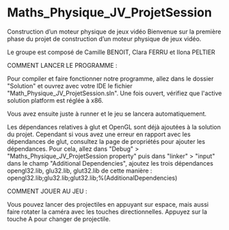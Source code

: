 # Maths_Physique_JV_ProjetSession
Construction d’un moteur physique de jeux vidéo
Bienvenue sur la première phase du projet de construction d’un moteur physique de jeux vidéo.

Le groupe est composé de Camille BENOIT, Clara FERRU et Ilona PELTIER

COMMENT LANCER LE PROGRAMME :

Pour compiler et faire fonctionner notre programme, allez dans le dossier "Solution" et ouvrez avec votre IDE le fichier "Math_Physique_JV_ProjetSession.sln".
Une fois ouvert, vérifiez que l'active solution platform est réglée à x86.

Vous avez ensuite juste à runner et le jeu se lancera automatiquement.

Les dépendances relatives à glut et OpenGL sont déjà ajoutées à la solution du projet. 
Cependant si vous avez une erreur en rapport avec les dépendances de glut, consultez la page de propriétés pour ajouter les dépendances. 
Pour cela, allez dans "Debug" > "Maths_Physique_JV_ProjetSession property" puis dans "linker" > "input" dans le champ "Additional Dependencies", 
ajoutez les trois dépendances opengl32.lib, glu32.lib, glut32.lib de cette manière :
opengl32.lib;glu32.lib;glut32.lib;%(AdditionalDependencies)

COMMENT JOUER AU JEU :

Vous pouvez lancer des projectiles en appuyant sur espace, mais aussi faire rotater la caméra avec les touches directionnelles. 
Appuyez sur la touche A pour changer de projectile.